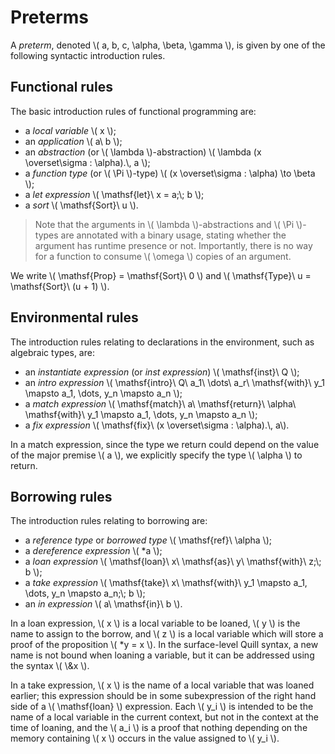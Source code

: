 # Preterms

A *preterm*, denoted \\( a, b, c, \alpha, \beta, \gamma \\), is given by one of the following syntactic introduction rules.

## Functional rules

The basic introduction rules of functional programming are:

- a *local variable* \\( x \\);
- an *application* \\( a\ b \\);
- an *abstraction* (or \\( \lambda \\)-abstraction) \\( \lambda (x \overset\sigma : \alpha).\\, a \\);
- a *function type* (or \\( \Pi \\)-type) \\( (x \overset\sigma : \alpha) \to \beta \\);
- a *let expression* \\( \mathsf{let}\\ x = a;\\; b \\);
- a *sort* \\( \mathsf{Sort}\\ u \\).

> Note that the arguments in \\( \lambda \\)-abstractions and \\( \Pi \\)-types are annotated with a binary usage, stating whether the argument has runtime presence or not.
> Importantly, there is no way for a function to consume \\( \omega \\) copies of an argument.

We write \\( \mathsf{Prop} = \mathsf{Sort}\\ 0 \\) and \\( \mathsf{Type}\\ u = \mathsf{Sort}\\ (u + 1) \\).

## Environmental rules

The introduction rules relating to declarations in the environment, such as algebraic types, are:

- an *instantiate expression* (or *inst expression*) \\( \mathsf{inst}\\ Q \\);
- an *intro expression* \\( \mathsf{intro}\\ Q\\ a_1\\ \dots\\ a_r\\ \mathsf{with}\\ y_1 \mapsto a_1, \dots, y_n \mapsto a_n \\);
- a *match expression* \\( \mathsf{match}\\ a\\ \mathsf{return}\\ \alpha\\ \mathsf{with}\\ y_1 \mapsto a_1, \dots, y_n \mapsto a_n \\);
- a *fix expression* \\( \mathsf{fix}\\ (x \overset\sigma : \alpha).\\, a\\).

In a match expression, since the type we return could depend on the value of the major premise \\( a \\), we explicitly specify the type \\( \alpha \\) to return.

## Borrowing rules

The introduction rules relating to borrowing are:

- a *reference type* or *borrowed type* \\( \mathsf{ref}\\ \alpha \\);
- a *dereference expression* \\( *a \\);
- a *loan expression* \\( \mathsf{loan}\\ x\\ \mathsf{as}\\ y\\ \mathsf{with}\\ z;\\; b \\);
- a *take expression* \\( \mathsf{take}\\ x\\ \mathsf{with}\\ y_1 \mapsto a_1, \dots, y_n \mapsto a_n;\\; b \\);
- an *in expression* \\( a\\ \mathsf{in}\\ b \\).

In a loan expression, \\( x \\) is a local variable to be loaned, \\( y \\) is the name to assign to the borrow, and \\( z \\) is a local variable which will store a proof of the proposition \\( *y = x \\).
In the surface-level Quill syntax, a new name is not bound when loaning a variable, but it can be addressed using the syntax \\( \\&x \\).

In a take expression, \\( x \\) is the name of a local variable that was loaned earlier; this expression should be in some subexpression of the right hand side of a \\( \mathsf{loan} \\) expression.
Each \\( y_i \\) is intended to be the name of a local variable in the current context, but not in the context at the time of loaning, and the \\( a_i \\) is a proof that nothing depending on the memory containing \\( x \\) occurs in the value assigned to \\( y_i \\).
